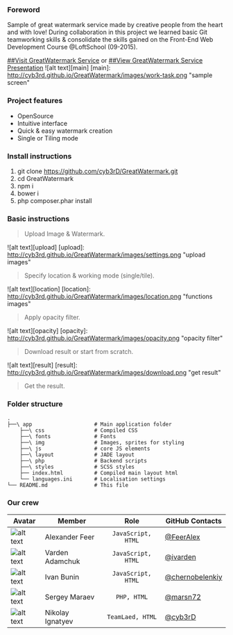 ### Foreword
Sample of great watermark service made by creative people from the heart and with love!
During collaboration in this project we learned basic Git teamworking skills & consolidate the skills gained on the
Front-End Web Development Course @LoftSchool (09-2015).

[##Visit GreatWatermark Service](http://kleviibanshik.ru) or [##View GreatWatermark Service Presentation](http://cyb3rd.github.io/GreatWatermark/)
![alt text][main]
[main]: http://cyb3rd.github.io/GreatWatermark/images/work-task.png "sample screen"

### Project features
* OpenSource
* Intuitive interface
* Quick & easy watermark creation
* Single or Tiling mode


### Install instructions
1. git clone https://github.com/cyb3rD/GreatWatermark.git
2. cd GreatWatermark
3. npm i
4. bower i
5. php composer.phar install

### Basic instructions
> Upload Image & Watermark.

![alt text][upload]
[upload]: http://cyb3rd.github.io/GreatWatermark/images/settings.png "upload images"

> Specify location & working mode (single/tile).

![alt text][location]
[location]: http://cyb3rd.github.io/GreatWatermark/images/location.png "functions images"

> Apply opacity filter.

![alt text][opacity]
[opacity]: http://cyb3rd.github.io/GreatWatermark/images/opacity.png "opacity filter"

> Download result or start from scratch.

![alt text][result]
[result]: http://cyb3rd.github.io/GreatWatermark/images/download.png "get result"

> Get the result.

### Folder structure
    .
    ├──\ app                    # Main application folder
        ├──\ css                # Compiled CSS
        ├──\ fonts              # Fonts
        ├──\ img                # Images, sprites for styling
        ├──\ js                 # core JS elements
        ├──\ layout             # JADE layout
        ├──\ php                # Backend scripts
        ├──\ styles             # SCSS styles
        ├── index.html          # Compiled main layout html
        └── languages.ini       # Localisation settings
    └── README.md               # This file


### Our crew

|Avatar   | Member          | Role               | GitHub Contacts                                      |
|---------| --------------- |:------------------:| -----------------------------------------------------|
|![alt text](http://cyb3rd.github.io/GreatWatermark/images/FeerAlex.jpg)| Alexander Feer  | `JavaScript, HTML` | [@FeerAlex](https://github.com/FeerAlex)             |
|![alt text](http://cyb3rd.github.io/GreatWatermark/images/Varden.jpg)| Varden Adamchuk | `JavaScript, HTML` | [@ivarden](https://github.com/ivarden)               |
|![alt text](http://cyb3rd.github.io/GreatWatermark/images/IvanB.jpg)| Ivan Bunin      | `JavaScript, HTML` | [@chernobelenkiy](https://github.com/chernobelenkiy) |
|![alt text](http://cyb3rd.github.io/GreatWatermark/images/Sergey.jpg)| Sergey Maraev   | `PHP, HTML`        | [@marsn72](http://https://github.com/marsn72)        |
|![alt text](http://cyb3rd.github.io/GreatWatermark/images/Nikolay.jpg)| Nikolay Ignatyev| `TeamLaed, HTML`   | [@cyb3rD](https://github.com/cyb3rD)                 |

